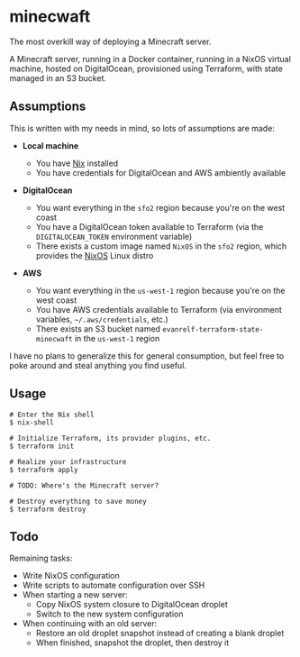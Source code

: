 # minecwaft

The most overkill way of deploying a Minecraft server.

A Minecraft server, running in a Docker container, running in a NixOS virtual
machine, hosted on DigitalOcean, provisioned using Terraform, with state managed
in an S3 bucket.

## Assumptions

This is written with my needs in mind, so lots of assumptions are made:

- **Local machine**
  - You have [Nix](https://nixos.org) installed
  - You have credentials for DigitalOcean and AWS ambiently available

- **DigitalOcean**
  - You want everything in the `sfo2` region because you're on the west coast
  - You have a DigitalOcean token available to Terraform (via the
    `DIGITALOCEAN_TOKEN` environment variable)
  - There exists a custom image named `NixOS` in the `sfo2` region, which
    provides the [NixOS](https://nixos.org) Linux distro

- **AWS**
  - You want everything in the `us-west-1` region because you're on the west
    coast
  - You have AWS credentials available to Terraform (via environment variables,
    `~/.aws/credentials`, etc.)
  - There exists an S3 bucket named `evanrelf-terraform-state-minecwaft` in the
    `us-west-1` region

I have no plans to generalize this for general consumption, but feel free to
poke around and steal anything you find useful.

## Usage

```
# Enter the Nix shell
$ nix-shell

# Initialize Terraform, its provider plugins, etc.
$ terraform init

# Realize your infrastructure
$ terraform apply

# TODO: Where's the Minecraft server?

# Destroy everything to save money
$ terraform destroy
```

## Todo

Remaining tasks:

- Write NixOS configuration
- Write scripts to automate configuration over SSH
- When starting a new server:
  - Copy NixOS system closure to DigitalOcean droplet
  - Switch to the new system configuration
- When continuing with an old server:
  - Restore an old droplet snapshot instead of creating a blank droplet
  - When finished, snapshot the droplet, then destroy it
